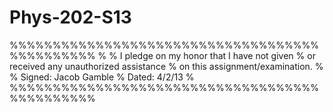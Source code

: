 Phys-202-S13
============

%%%%%%%%%%%%%%%%%%%%%%%%%%%%%%%%%%%%%%%%%%%%%%
%
% I pledge on my honor that I have not given
% or received any unauthorized assistance
% on this assignment/examination.
%
% Signed: Jacob Gamble
% Dated: 4/2/13
%
%%%%%%%%%%%%%%%%%%%%%%%%%%%%%%%%%%%%%%%%%%%%%%
